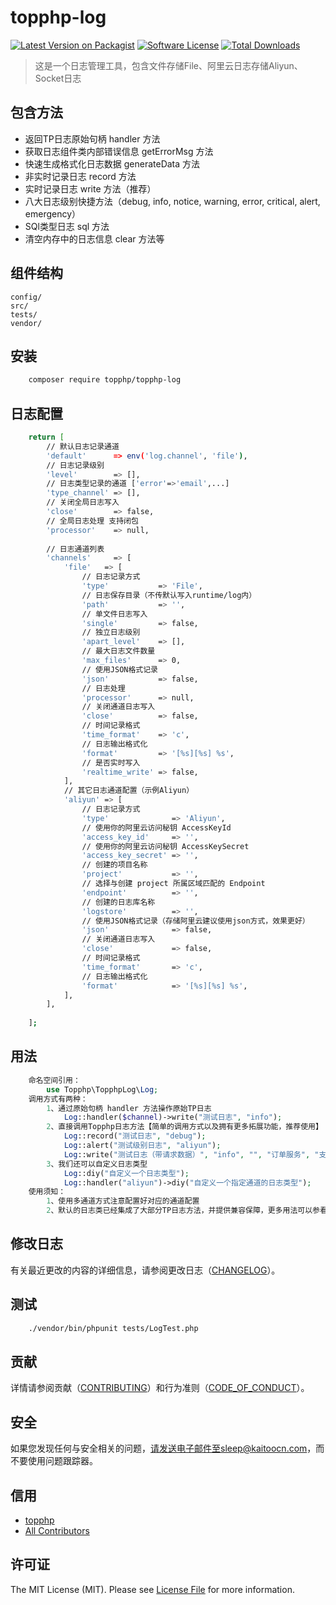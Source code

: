# topphp-log

[![Latest Version on Packagist][ico-version]][link-packagist]
[![Software License][ico-license]](LICENSE.md)
[![Total Downloads][ico-downloads]][link-downloads]

>这是一个日志管理工具，包含文件存储File、阿里云日志存储Aliyun、Socket日志

## 包含方法

 - 返回TP日志原始句柄 handler 方法
 - 获取日志组件类内部错误信息 getErrorMsg 方法
 - 快速生成格式化日志数据 generateData 方法
 - 非实时记录日志 record 方法
 - 实时记录日志 write 方法（推荐）
 - 八大日志级别快捷方法（debug, info, notice, warning, error, critical, alert, emergency）
 - SQl类型日志 sql 方法
 - 清空内存中的日志信息 clear 方法等

## 组件结构


```
config/     
src/     
tests/
vendor/
```


## 安装

``` bash
    composer require topphp/topphp-log
```

## 日志配置

``` bash
    return [
        // 默认日志记录通道
        'default'      => env('log.channel', 'file'),
        // 日志记录级别
        'level'        => [],
        // 日志类型记录的通道 ['error'=>'email',...]
        'type_channel' => [],
        // 关闭全局日志写入
        'close'        => false,
        // 全局日志处理 支持闭包
        'processor'    => null,
    
        // 日志通道列表
        'channels'     => [
            'file'   => [
                // 日志记录方式
                'type'           => 'File',
                // 日志保存目录（不传默认写入runtime/log内）
                'path'           => '',
                // 单文件日志写入
                'single'         => false,
                // 独立日志级别
                'apart_level'    => [],
                // 最大日志文件数量
                'max_files'      => 0,
                // 使用JSON格式记录
                'json'           => false,
                // 日志处理
                'processor'      => null,
                // 关闭通道日志写入
                'close'          => false,
                // 时间记录格式
                'time_format'    => 'c',
                // 日志输出格式化
                'format'         => '[%s][%s] %s',
                // 是否实时写入
                'realtime_write' => false,
            ],
            // 其它日志通道配置（示例Aliyun）
            'aliyun' => [
                // 日志记录方式
                'type'              => 'Aliyun',
                // 使用你的阿里云访问秘钥 AccessKeyId
                'access_key_id'     => '',
                // 使用你的阿里云访问秘钥 AccessKeySecret
                'access_key_secret' => '',
                // 创建的项目名称
                'project'           => '',
                // 选择与创建 project 所属区域匹配的 Endpoint
                'endpoint'          => '',
                // 创建的日志库名称
                'logstore'          => '',
                // 使用JSON格式记录（存储阿里云建议使用json方式，效果更好）
                'json'              => false,
                // 关闭通道日志写入
                'close'             => false,
                // 时间记录格式
                'time_format'       => 'c',
                // 日志输出格式化
                'format'            => '[%s][%s] %s',
            ],
        ],
    
    ];
```


## 用法

```php
    命名空间引用：
        use Topphp\TopphpLog\Log;
    调用方式有两种：
        1、通过原始句柄 handler 方法操作原始TP日志
            Log::handler($channel)->write("测试日志", "info");
        2、直接调用Topphp日志方法【简单的调用方式以及拥有更多拓展功能，推荐使用】
            Log::record("测试日志", "debug");
            Log::alert("测试级别日志", "aliyun");
            Log::write("测试日志（带请求数据）", "info", "", "订单服务", "支付操作");
        3、我们还可以自定义日志类型
            Log::diy("自定义一个日志类型");
            Log::handler("aliyun")->diy("自定义一个指定通道的日志类型");
    使用须知：
        1、使用多通道方式注意配置好对应的通道配置
        2、默认的日志类已经集成了大部分TP日志方法，并提供兼容保障，更多用法可以参看TP的官方文档
```

## 修改日志

有关最近更改的内容的详细信息，请参阅更改日志（[CHANGELOG](CHANGELOG.md)）。

## 测试

``` bash
    ./vendor/bin/phpunit tests/LogTest.php
```

## 贡献

详情请参阅贡献（[CONTRIBUTING](CONTRIBUTING.md)）和行为准则（[CODE_OF_CONDUCT](CODE_OF_CONDUCT.md)）。


## 安全

如果您发现任何与安全相关的问题，请发送电子邮件至sleep@kaitoocn.com，而不要使用问题跟踪器。

## 信用

- [topphp][link-author]
- [All Contributors][link-contributors]

## 许可证

The MIT License (MIT). Please see [License File](LICENSE.md) for more information.

[ico-version]: https://img.shields.io/packagist/v/topphp/component-builder.svg?style=flat-square
[ico-license]: https://img.shields.io/badge/license-MIT-brightgreen.svg?style=flat-square
[ico-travis]: https://img.shields.io/travis/topphp/component-builder/master.svg?style=flat-square
[ico-scrutinizer]: https://img.shields.io/scrutinizer/coverage/g/topphp/component-builder.svg?style=flat-square
[ico-code-quality]: https://img.shields.io/scrutinizer/g/topphp/component-builder.svg?style=flat-square
[ico-downloads]: https://img.shields.io/packagist/dt/topphp/component-builder.svg?style=flat-square

[link-packagist]: https://packagist.org/packages/topphp/component-builder
[link-travis]: https://travis-ci.org/topphp/component-builder
[link-scrutinizer]: https://scrutinizer-ci.com/g/topphp/component-builder/code-structure
[link-code-quality]: https://scrutinizer-ci.com/g/topphp/component-builder
[link-downloads]: https://packagist.org/packages/topphp/component-builder
[link-author]: https://github.com/topphp
[link-contributors]: ../../contributors
